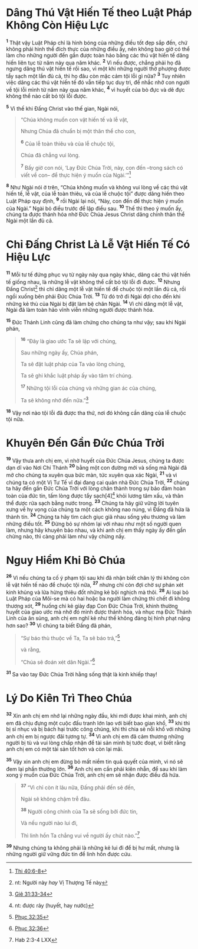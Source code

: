 # Dâng Thú Vật Hiến Tế theo Luật Pháp Không Còn Hiệu Lực
<sup><b>1</b></sup> Thật vậy Luật Pháp chỉ là hình bóng của những điều tốt đẹp sắp đến, chứ không phải hình thể đích thực của những điều ấy, nên không bao giờ có thể làm cho những người đến gần được toàn hảo bằng các thú vật hiến tế dâng hiến liên tục từ năm này qua năm khác. <sup><b>2</b></sup> Vì nếu được, chẳng phải họ đã ngưng dâng thú vật hiến tế rồi sao, vì một khi những người thờ phượng được tẩy sạch một lần đủ cả, thì họ đâu còn mặc cảm tội lỗi gì nữa? <sup><b>3</b></sup> Tuy nhiên việc dâng các thú vật hiến tế đó vẫn tiếp tục duy trì, để nhắc nhở con người về tội lỗi mình từ năm này qua năm khác, <sup><b>4</b></sup> vì huyết của bò đực và dê đực không thể nào cất bỏ tội lỗi được.

<sup><b>5</b></sup> Vì thế khi Ðấng Christ vào thế gian, Ngài nói,


> “Chúa không muốn con vật hiến tế và lễ vật,
> 
> Nhưng Chúa đã chuẩn bị một thân thể cho con,
> 
> <sup><b>6</b></sup> Của lễ toàn thiêu và của lễ chuộc tội,
> 
> Chúa đã chẳng vui lòng.
> 
> <sup><b>7</b></sup> Bấy giờ con nói, ‘Lạy Ðức Chúa Trời, này, con đến –trong sách có viết về con– để thực hiện ý muốn của Ngài.’”[^1@-3abd42cf-ddb4-4c98-b1fa-c4149c6991be]
>

<sup><b>8</b></sup> Như Ngài nói ở trên, “Chúa không muốn và không vui lòng về các thú vật hiến tế, lễ vật, của lễ toàn thiêu, và của lễ chuộc tội” được dâng hiến theo Luật Pháp quy định, <sup><b>9</b></sup> rồi Ngài lại nói, “Này, con đến để thực hiện ý muốn của Ngài.” Ngài bỏ điều trước để lập điều sau. <sup><b>10</b></sup> Thế thì theo ý muốn ấy, chúng ta được thánh hóa nhờ Ðức Chúa Jesus Christ dâng chính thân thể Ngài một lần đủ cả.


# Chỉ Ðấng Christ Là Lễ Vật Hiến Tế Có Hiệu Lực
<sup><b>11</b></sup> Mỗi tư tế đứng phục vụ từ ngày này qua ngày khác, dâng các thú vật hiến tế giống nhau, là những lễ vật không thể cất bỏ tội lỗi đi được. <sup><b>12</b></sup> Nhưng Ðấng Christ[^1-3abd42cf-ddb4-4c98-b1fa-c4149c6991be] thì chỉ dâng một lễ vật hiến tế để chuộc tội một lần đủ cả, rồi ngồi xuống bên phải Ðức Chúa Trời. <sup><b>13</b></sup> Từ đó trở đi Ngài đợi cho đến khi những kẻ thù của Ngài bị đặt làm bệ chân Ngài. <sup><b>14</b></sup> Vì chỉ dâng một lễ vật, Ngài đã làm toàn hảo vĩnh viễn những người được thánh hóa.

<sup><b>15</b></sup> Ðức Thánh Linh cũng đã làm chứng cho chúng ta như vậy; sau khi Ngài phán,


> <sup><b>16</b></sup> “Ðây là giao ước Ta sẽ lập với chúng,
> 
> Sau những ngày ấy, Chúa phán,
> 
> Ta sẽ đặt luật pháp của Ta vào lòng chúng,
> 
> Ta sẽ ghi khắc luật pháp ấy vào tâm trí chúng.
> 
> <sup><b>17</b></sup> Những tội lỗi của chúng và những gian ác của chúng,
> 
> Ta sẽ không nhớ đến nữa.”[^2@-3abd42cf-ddb4-4c98-b1fa-c4149c6991be]
>

<sup><b>18</b></sup> Vậy nơi nào tội lỗi đã được tha thứ, nơi đó không cần dâng của lễ chuộc tội nữa.


# Khuyên Ðến Gần Ðức Chúa Trời
<sup><b>19</b></sup> Vậy thưa anh chị em, vì nhờ huyết của Ðức Chúa Jesus, chúng ta được dạn dĩ vào Nơi Chí Thánh <sup><b>20</b></sup> bằng một con đường mới và sống mà Ngài đã mở cho chúng ta xuyên qua bức màn, tức xuyên qua xác Ngài, <sup><b>21</b></sup> và vì chúng ta có một Vị Tư Tế vĩ đại đang cai quản nhà Ðức Chúa Trời, <sup><b>22</b></sup> chúng ta hãy đến gần Ðức Chúa Trời với lòng chân thành trong sự bảo đảm hoàn toàn của đức tin, tấm lòng được tẩy sạch\[4][^2-3abd42cf-ddb4-4c98-b1fa-c4149c6991be] khỏi lương tâm xấu, và thân thể được rửa sạch bằng nước trong. <sup><b>23</b></sup> Chúng ta hãy giữ vững lời tuyên xưng về hy vọng của chúng ta một cách không nao núng, vì Ðấng đã hứa là thành tín. <sup><b>24</b></sup> Chúng ta hãy tìm cách giục giã nhau sống yêu thương và làm những điều tốt. <sup><b>25</b></sup> Ðừng bỏ sự nhóm lại với nhau như một số người quen làm, nhưng hãy khuyên bảo nhau, và khi anh chị em thấy ngày ấy đến gần chừng nào, thì càng phải làm như vậy chừng nấy.


# Nguy Hiểm Khi Bỏ Chúa
<sup><b>26</b></sup> Vì nếu chúng ta cố ý phạm tội sau khi đã nhận biết chân lý thì không còn lễ vật hiến tế nào để chuộc tội nữa, <sup><b>27</b></sup> nhưng chỉ còn đợi chờ sự phán xét kinh khủng và lửa hừng thiêu đốt những kẻ bội nghịch mà thôi. <sup><b>28</b></sup> Ai loại bỏ Luật Pháp của Môi-se mà có hai hoặc ba người làm chứng thì chết đi không thương xót, <sup><b>29</b></sup> huống chi kẻ giày đạp Con Ðức Chúa Trời, khinh thường huyết của giao ước mà nhờ đó mình được thánh hóa, và nhục mạ Ðức Thánh Linh của ân sủng, anh chị em nghĩ kẻ như thế không đáng bị hình phạt nặng hơn sao? <sup><b>30</b></sup> Vì chúng ta biết Ðấng đã phán,


> “Sự báo thù thuộc về Ta, Ta sẽ báo trả,”[^3@-3abd42cf-ddb4-4c98-b1fa-c4149c6991be]
> 
> và rằng,
> 
> “Chúa sẽ đoán xét dân Ngài.”[^4@-3abd42cf-ddb4-4c98-b1fa-c4149c6991be]
>

<sup><b>31</b></sup> Sa vào tay Ðức Chúa Trời hằng sống thật là kinh khiếp thay!


# Lý Do Kiên Trì Theo Chúa
<sup><b>32</b></sup> Xin anh chị em nhớ lại những ngày đầu, khi mới được khai minh, anh chị em đã chịu đựng một cuộc đấu tranh lớn lao với biết bao gian khổ, <sup><b>33</b></sup> khi thì bị sỉ nhục và bị bách hại trước công chúng, khi thì chia sẻ nỗi khổ với những anh chị em bị ngược đãi tương tự. <sup><b>34</b></sup> Vì anh chị em đã cảm thương những người bị tù và vui lòng chấp nhận để tài sản mình bị tước đoạt, vì biết rằng anh chị em có một tài sản tốt hơn và còn lại mãi.

<sup><b>35</b></sup> Vậy xin anh chị em đừng bỏ mất niềm tin quả quyết của mình, vì nó sẽ đem lại phần thưởng lớn. <sup><b>36</b></sup> Anh chị em cần phải kiên nhẫn, để sau khi làm xong ý muốn của Ðức Chúa Trời, anh chị em sẽ nhận được điều đã hứa.


> <sup><b>37</b></sup> “Vì chỉ còn ít lâu nữa, Ðấng phải đến sẽ đến,
> 
> Ngài sẽ không chậm trễ đâu.
> 
> <sup><b>38</b></sup> Người công chính của Ta sẽ sống bởi đức tin,
> 
> Và nếu người nào lui đi,
> 
> Thì linh hồn Ta chẳng vui về người ấy chút nào.”[^5@-3abd42cf-ddb4-4c98-b1fa-c4149c6991be]
>

<sup><b>39</b></sup> Nhưng chúng ta không phải là những kẻ lui đi để bị hư mất, nhưng là những người giữ vững đức tin để linh hồn được cứu.

[^1-3abd42cf-ddb4-4c98-b1fa-c4149c6991be]: nt: Người này *hay* Vị Thượng Tế này
[^2-3abd42cf-ddb4-4c98-b1fa-c4149c6991be]: nt: được rảy (huyết, hay nước)
[^1@-3abd42cf-ddb4-4c98-b1fa-c4149c6991be]: [Thi 40:6-8](/passage/?search=Ps.40.6-Ps.40.8\&version=BD2011)
[^2@-3abd42cf-ddb4-4c98-b1fa-c4149c6991be]: [Giê 31:33-34](/passage/?search=Jer.31.33-Jer.31.34\&version=BD2011)
[^3@-3abd42cf-ddb4-4c98-b1fa-c4149c6991be]: [Phục 32:35](/passage/?search=Deut.32.35\&version=BD2011)
[^4@-3abd42cf-ddb4-4c98-b1fa-c4149c6991be]: [Phục 32:36](/passage/?search=Deut.32.36\&version=BD2011)
[^5@-3abd42cf-ddb4-4c98-b1fa-c4149c6991be]: Hab 2:3-4 LXX